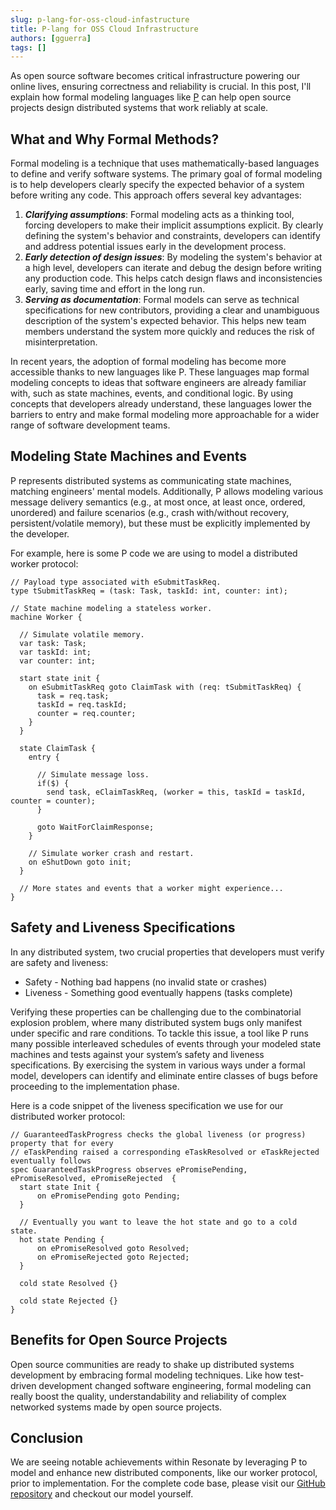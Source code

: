 ```yaml
---
slug: p-lang-for-oss-cloud-infastructure
title: P-lang for OSS Cloud Infrastructure
authors: [gguerra]
tags: []
---
```


As open source software becomes critical infrastructure powering our online lives, ensuring correctness and reliability is crucial. In this post, I'll explain how formal modeling languages like [P](https://p-org.github.io/P/whatisP/) can help open source projects design distributed systems that work reliably at scale.

## What and Why Formal Methods?

Formal modeling is a technique that uses mathematically-based languages to define and verify software systems. The primary goal of formal modeling is to help developers clearly specify the expected behavior of a system before writing any code. This approach offers several key advantages:

1. **_Clarifying assumptions_**: Formal modeling acts as a thinking tool, forcing developers to make their implicit assumptions explicit. By clearly defining the system's behavior and constraints, developers can identify and address potential issues early in the development process.
2. **_Early detection of design issues_**: By modeling the system's behavior at a high level, developers can iterate and debug the design before writing any production code. This helps catch design flaws and inconsistencies early, saving time and effort in the long run.
3. **_Serving as documentation_**: Formal models can serve as technical specifications for new contributors, providing a clear and unambiguous description of the system's expected behavior. This helps new team members understand the system more quickly and reduces the risk of misinterpretation.

In recent years, the adoption of formal modeling has become more accessible thanks to new languages like P. These languages map formal modeling concepts to ideas that software engineers are already familiar with, such as state machines, events, and conditional logic. By using concepts that developers already understand, these languages lower the barriers to entry and make formal modeling more approachable for a wider range of software development teams.

## Modeling State Machines and Events

P represents distributed systems as communicating state machines, matching engineers' mental models. Additionally, P allows modeling various message delivery semantics (e.g., at most once, at least once, ordered, unordered) and failure scenarios (e.g., crash with/without recovery, persistent/volatile memory), but these must be explicitly implemented by the developer.

For example, here is some P code we are using to model a distributed worker protocol:

```p-lang title="PSrc/Worker.p"
// Payload type associated with eSubmitTaskReq.
type tSubmitTaskReq = (task: Task, taskId: int, counter: int);

// State machine modeling a stateless worker.
machine Worker {

  // Simulate volatile memory.
  var task: Task;
  var taskId: int;
  var counter: int;

  start state init {
    on eSubmitTaskReq goto ClaimTask with (req: tSubmitTaskReq) {
      task = req.task;
      taskId = req.taskId;
      counter = req.counter;
    }
  }

  state ClaimTask {
    entry {

      // Simulate message loss.
      if($) {
        send task, eClaimTaskReq, (worker = this, taskId = taskId, counter = counter);
      }

      goto WaitForClaimResponse;
    }

    // Simulate worker crash and restart.
    on eShutDown goto init;
  }

  // More states and events that a worker might experience...
}
```

## Safety and Liveness Specifications

In any distributed system, two crucial properties that developers must verify are safety and liveness:

- Safety - Nothing bad happens (no invalid state or crashes)
- Liveness - Something good eventually happens (tasks complete)

Verifying these properties can be challenging due to the combinatorial explosion problem, where many distributed system bugs only manifest under specific and rare conditions. To tackle this issue, a tool like P runs many possible interleaved schedules of events through your modeled state machines and tests against your system’s safety and liveness specifications. By exercising the system in various ways under a formal model, developers can identify and eliminate entire classes of bugs before proceeding to the implementation phase.

Here is a code snippet of the liveness specification we use for our distributed worker protocol:

```p-lang title="PSpec/ResonateWorkerCorrect.p"
// GuaranteedTaskProgress checks the global liveness (or progress) property that for every
// eTaskPending raised a corresponding eTaskResolved or eTaskRejected eventually follows
spec GuaranteedTaskProgress observes ePromisePending, ePromiseResolved, ePromiseRejected  {
  start state Init {
      on ePromisePending goto Pending;
  }

  // Eventually you want to leave the hot state and go to a cold state.
  hot state Pending {
      on ePromiseResolved goto Resolved;
      on ePromiseRejected goto Rejected;
  }

  cold state Resolved {}

  cold state Rejected {}
}
```

## Benefits for Open Source Projects

Open source communities are ready to shake up distributed systems development by embracing formal modeling techniques. Like how test-driven development changed software engineering, formal modeling can really boost the quality, understandability and reliability of complex networked systems made by open source projects.

## Conclusion

We are seeing notable achievements within Resonate by leveraging P to model and enhance new distributed components, like our worker protocol, prior to implementation. For the complete code base, please visit our [GitHub repository](https://github.com/resonatehq/p-resonate-workers) and checkout our model yourself.
